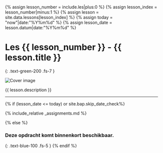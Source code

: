 {% assign lesson_number = include.les|plus:0  %}
{% assign lesson_index = lesson_number|minus:1 %}
{% assign lesson = site.data.lessons[lesson_index] %}
{% assign today = "now"|date:"%Y%m%d" %}
{% assign lesson_date = lesson.datum|date:"%Y%m%d" %}
# Les {{ lesson_number }} - {{ lesson.title }}
{: .text-green-200 .fs-7 }

![Cover image](cover.jpg)

{{ lesson.description }}

---

{% if (lesson_date <= today) or site.bap.skip_date_check%}

{% include_relative _assignments.md %}

{% else %}
### Deze opdracht komt binnenkort beschikbaar.
{: .text-blue-100 .fs-5 }
{% endif %}

